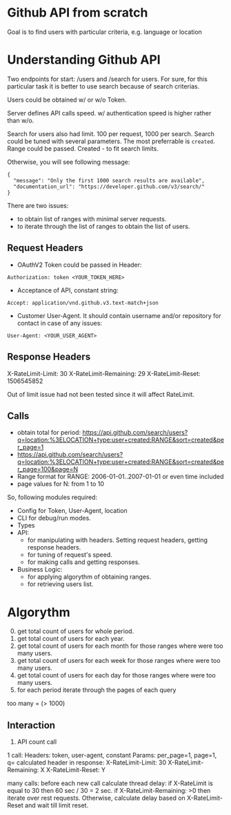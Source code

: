 Github API from scratch
================

Goal is to find users with particular criteria, e.g. language or location

Understanding Github API
========================

Two endpoints for start: /users and /search for users.
For sure, for this particular task it is better to use search because of search criterias.

Users could be obtained w/ or w/o Token.

Server defines API calls speed. w/ authentication speed is higher rather than w/o.

Search for users also had limit. 100 per request, 1000 per search. Search could be tuned with several parameters. The most preferrable is `created`. Range could be passed. Created - to fit search limits.

Otherwise, you will see following message:
```
{
  "message": "Only the first 1000 search results are available",
  "documentation_url": "https://developer.github.com/v3/search/"
}
```


There are two issues:

* to obtain list of ranges with minimal server requests.
* to iterate through the list of ranges to obtain the list of users.

Request Headers
---------------

* OAuthV2 Token could be passed in Header:

```
Authorization: token <YOUR_TOKEN_HERE>
```

* Acceptance of API, constant string:

```
Accept: application/vnd.github.v3.text-match+json
```

* Customer User-Agent. It should contain username and/or repository for contact in case of any issues:

```
User-Agent: <YOUR_USER_AGENT>
```


Response Headers
----------------

X-RateLimit-Limit: 30
X-RateLimit-Remaining: 29
X-RateLimit-Reset: 1506545852

Out of limit issue had not been tested since it will affect RateLimit.

Calls
-----

- obtain total for period: https://api.github.com/search/users?q=location:%3ELOCATION+type:user+created:RANGE&sort=created&per_page=1
- https://api.github.com/search/users?q=location:%3ELOCATION+type:user+created:RANGE&sort=created&per_page=100&page=N
- Range format for RANGE: 2006-01-01..2007-01-01 or even time included
- page values for N: from 1 to 10

So, following modules required:
* Config for Token, User-Agent, location
* CLI for debug/run modes.
* Types
* API:
  - for manipulating with headers. Setting request headers, getting response headers.
  - for tuning of request's speed.
  - for making calls and getting responses.
* Business Logic:
  - for applying algorythm of obtaining ranges.
  - for retrieving users list.

Algorythm
=========

0. get total count of users for whole period.
1. get total count of users for each year.
2. get total count of users for each month for those ranges where were too many users.
3. get total count of users for each week for those ranges where were too many users.
4. get total count of users for each day for those ranges where were too many users.
5. for each period iterate through the pages of each query

too many = (> 1000)

Interaction
-----------

1. API count call

1 call: Headers: token, user-agent, constant
Params: per_page=1, page=1, q= calculated
header in response: 
X-RateLimit-Limit: 30
X-RateLimit-Remaining: X
X-RateLimit-Reset: Y

many calls: before each new call calculate thread delay: 
if X-RateLimit is equal to 30 then 60 sec / 30 = 2 sec.
if X-RateLimit-Remaining: >0 then iterate over rest requests. Otherwise, calculate delay based on X-RateLimit-Reset and wait till limit reset.